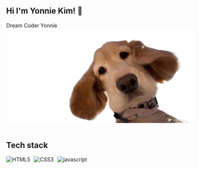 ## Hi I'm Yonnie Kim! 👋 
<table>
  <div float="left">Dream Coder Yonnie</div>
  <div float="right"><img src="https://github.com/YonnieeeKim/YonnieeeKim/blob/main/images/golden.png"></div>
</table>


<!--
**YonnieeeKim/YonnieeeKim** is a ✨ _special_ ✨ repository because its `README.md` (this file) appears on your GitHub profile.

Here are some ideas to get you started:

- 🔭 I’m currently working on ...
- 🌱 I’m currently learning ...
- 👯 I’m looking to collaborate on ...
- 🤔 I’m looking for help with ...
- 💬 Ask me about ...
- 📫 How to reach me: ...
- 😄 Pronouns: ...
- ⚡ Fun fact: ...
-->

## Tech stack 
<p style="display: flex; gap: 10px;">
  <img alt="HTML5" src ="https://img.shields.io/badge/HTML5-E34F26.svg?&style=for-the-badge&logo=HTML5&logoColor=white"/>
  <img alt="CSS3" src ="https://img.shields.io/badge/css3-1572B6.svg?&style=for-the-badge&logo=CSS3&logoColor=white"/>
  <img alt="javascript" src ="https://img.shields.io/badge/javascript-F7DF1E.svg?&style=for-the-badge&logo=javascript&logoColor=white"/>
</p>
